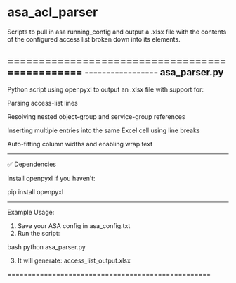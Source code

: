 # asa_acl_parser
Scripts to pull in asa running_config and output a .xlsx file with the contents of the configured access list broken down into its elements.

===============================================
----------------‐
asa_parser.py
----------------

Python script using openpyxl to output an .xlsx file with support for:

Parsing access-list lines

Resolving nested object-group and service-group references

Inserting multiple entries into the same Excel cell using line breaks

Auto-fitting column widths and enabling wrap text


---

✅ Dependencies

Install openpyxl if you haven’t:

pip install openpyxl

---

Example Usage:

1. Save your ASA config in asa_config.txt
2. Run the script:

bash
python asa_parser.py

3. It will generate: access_list_output.xlsx

==================================================

